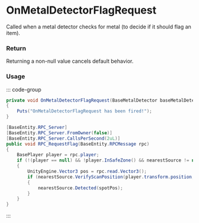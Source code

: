 # OnMetalDetectorFlagRequest
<Badge type="info" text="Player"/>[<Badge type="danger" text="Carbon Compatible"/>](https://github.com/CarbonCommunity/Carbon)[<Badge type="warning" text="Oxide Compatible"/>](https://github.com/OxideMod/Oxide.Rust)
Called when a metal detector checks for metal (to decide if it should flag an item).

### Return
Returning a non-null value cancels default behavior.

### Usage
::: code-group
```csharp [Example]
private void OnMetalDetectorFlagRequest(BaseMetalDetector baseMetalDetector, UnityEngine.Vector3 local1, BasePlayer local0)
{
	Puts("OnMetalDetectorFlagRequest has been fired!");
}
```
```csharp [Source — Assembly-CSharp @ BaseMetalDetector]
[BaseEntity.RPC_Server]
[BaseEntity.RPC_Server.FromOwner(false)]
[BaseEntity.RPC_Server.CallsPerSecond(2uL)]
public void RPC_RequestFlag(BaseEntity.RPCMessage rpc)
{
	BasePlayer player = rpc.player;
	if (!(player == null) && !player.InSafeZone() && nearestSource != null)
	{
		UnityEngine.Vector3 pos = rpc.read.Vector3();
		if (nearestSource.VerifyScanPosition(player.transform.position, pos, out var spotPos))
		{
			nearestSource.Detected(spotPos);
		}
	}
}

```
:::
